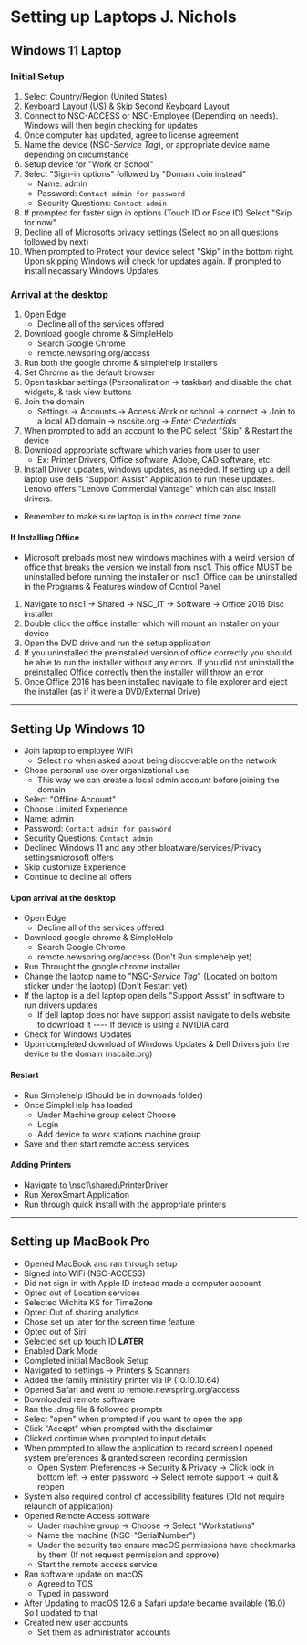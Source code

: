 # Setting up Laptops    J. Nichols
## Windows 11 Laptop
### Initial Setup

1. Select Country/Region (United States)
2. Keyboard Layout (US) & Skip Second Keyboard Layout
3. Connect to NSC-ACCESS or NSC-Employee (Depending on needs). Windows will then begin checking for updates
4. Once computer has updated, agree to license agreement
5. Name the device (NSC-*Service Tag*), or appropriate device name depending on circumstance
6. Setup device for "Work or School"
7. Select "Sign-in options" followed by "Domain Join instead"
    * Name: admin
    * Password: ``` Contact admin for password ```
    * Security Questions: ``` Contact admin ```
8. If prompted for faster sign in options (Touch ID or Face ID) Select "Skip for now"
9. Decline all of Microsofts privacy settings (Select no on all questions followed by next)
10. When prompted to Protect your device select "Skip" in the bottom right. Upon skipping Windows will check for updates again. If prompted to install necassary Windows Updates.
### Arrival at the desktop
1. Open Edge
    * Decline all of the services offered
2. Download google chrome & SimpleHelp
    * Search Google Chrome 
    * remote.newspring.org/access
3. Run both the google chrome & simplehelp installers
4. Set Chrome as the default browser
5. Open taskbar settings (Personalization -> taskbar) and disable the chat, widgets, & task view buttons
6. Join the domain
    * Settings -> Accounts -> Access Work or school -> connect ->  Join to a local AD domain -> nscsite.org -> *Enter Credentials*
7. When prompted to add an account to the PC select "Skip" & Restart the device
8. Download appropriate software which varies from user to user
    * Ex: Printer Drivers, Office software, Adobe, CAD software, etc.
9. Install Driver updates, windows updates, as needed. If setting up a dell laptop use dells "Support Assist" Application to run these updates. Lenovo offers "Lenovo Commercial Vantage" which can also install drivers.
* Remember to make sure laptop is in the correct time zone
#### If Installing Office
* Microsoft preloads most new windows machines with a weird version of office that breaks the version we install from nsc1. This office MUST be uninstalled before running the installer on nsc1. Office can be uninstalled in the Programs & Features window of Control Panel
1. Navigate to nsc1 -> Shared -> NSC_IT -> Software -> Office 2016 Disc installer
2. Double click the office installer which will mount an installer on your device
3. Open the DVD drive and run the setup application
4. If you uninstalled the preinstalled version of office correctly you should be able to run the installer without any errors. If you did not uninstall the preinstalled Office correctly then the installer will throw an error
5. Once Office 2016 has been installed navigate to file explorer and eject the installer (as if it were a DVD/External Drive)

----

## Setting Up Windows 10
* Join laptop to employee WiFi
    * Select no when asked about being discoverable on the network
* Chose personal use over organizational use
    * This way we can create a local admin account before joining the domain
* Select "Offline Account"
* Choose Limited Experience
* Name: admin
* Password: ``` Contact admin for password ```
* Security Questions: ``` Contact admin ```
* Declined Windows 11 and any other bloatware/services/Privacy settingsmicrosoft offers
* Skip customize Experience
* Continue to decline all offers
#### Upon arrival at the desktop
* Open Edge
    * Decline all of the services offered
* Download google chrome & SimpleHelp
    * Search Google Chrome 
    * remote.newspring.org/access (Don't Run simplehelp yet)
* Run Throught the google chrome installer
* Change the laptop name to "NSC-*Service Tag*" (Located on bottom sticker under the laptop) (Don't Restart yet)
* If the laptop is a dell laptop open dells "Support Assist" in software to run drivers updates
    * If dell laptop does not have support assist navigate to dells website to download it
 ---- If device is using a NVIDIA card
* Check for Windows Updates
* Upon completed download of Windows Updates & Dell Drivers join the device to the domain (nscsite.org)
####  Restart
* Run Simplehelp (Should be in downoads folder)
* Once SimpleHelp has loaded
    * Under Machine group select Choose
    * Login
    * Add device to work stations machine group
* Save and then start remote access services
#### Adding Printers
* Navigate to \\nsc1\shared\PrinterDriver
* Run XeroxSmart Application
* Run through quick install with the appropriate printers
----

## Setting up MacBook Pro
* Opened MacBook and ran through setup
* Signed into WiFi (NSC-ACCESS) 
* Did not sign in with Apple ID instead made a computer account
* Opted out of Location services
* Selected Wichita KS for TimeZone
* Opted Out of sharing analytics
* Chose set up later for the screen time feature
* Opted out of Siri
* Selected set up touch ID **LATER**
* Enabled Dark Mode
* Completed initial MacBook Setup
* Navigated to settings -> Printers & Scanners
* Added the family ministiry printer via IP (10.10.10.64)
* Opened Safari and went to remote.newspring.org/access
* Downloaded remote software
* Ran the .dmg file & followed prompts 
* Select "open" when prompted if you want to open the app
* Click "Accept" when prompted with the disclaimer
* Clicked continue when prompted to input details
* When prompted to allow the application to record screen I opened system preferences & granted screen recording permission
    * Open System Preferences -> Security & Privacy -> Click lock in bottom left -> enter password -> Select remote support -> quit & reopen
* System also required control of accessibility features (DId not require relaunch of application)
* Opened Remote Access software
    * Under machine group -> Choose -> Select "Workstations"
    * Name the machine (NSC-"SerialNumber")
    * Under the security tab ensure macOS permissions have checkmarks by them (If not request permission and approve)
    * Start the remote access service
* Ran software update on macOS
    * Agreed to TOS
    * Typed in password
* After Updating to macOS 12.6 a Safari update became available (16.0) So I updated to that
* Created new user accounts 
    * Set them as administrator accounts


